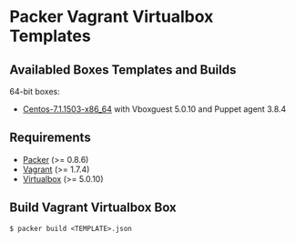 Packer Vagrant Virtualbox Templates
===================================

Availabled Boxes Templates and Builds
-------------------------------------

64-bit boxes:

+ [Centos-7.1.1503-x86_64](http://boxes.prisedni.cz/Centos-7.1.1503-x86_64-vboxguest-5.0.10-puppet-3.8.4.box) with Vboxguest 5.0.10 and Puppet agent 3.8.4

Requirements
------------

* [Packer](http://www.packer.io/downloads.html) (>= 0.8.6)
* [Vagrant](http://www.vagrantup.com/downloads.html) (>= 1.7.4)
* [Virtualbox](https://www.virtualbox.org/wiki/Downloads) (>= 5.0.10)

Build Vagrant Virtualbox Box
----------------------------

```
$ packer build <TEMPLATE>.json
```
